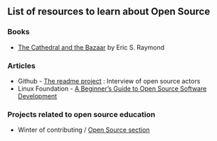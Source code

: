 ## List of resources to learn about Open Source

### Books

- [The Cathedral and the Bazaar](http://www.catb.org/~esr/writings/cathedral-bazaar/cathedral-bazaar/index.html#catbmain) by Eric S. Raymond

### Articles

- Github - [The readme project](https://github.com/readme/) : Interview of open source actors
- Linux Foundation - [A Beginner’s Guide to Open Source Software Development](https://training.linuxfoundation.org/training/beginners-guide-open-source-software-development/)

### Projects related to open source education
- Winter of contributing / [Open Source section](https://github.com/girlscript/winter-of-contributing/tree/main/Open_Source)
